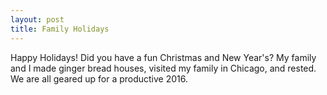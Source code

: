 ```yaml
---
layout: post
title: Family Holidays
---
```

Happy Holidays!  Did you have a fun Christmas and New Year's?  My family and I made ginger bread houses, visited my family in Chicago, and rested.  We are all geared up for a productive 2016.

